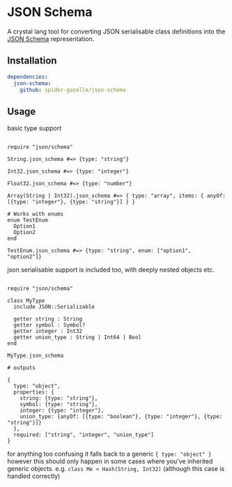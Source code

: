 # JSON Schema

A crystal lang tool for converting JSON serialisable class definitions into the [JSON Schema](https://json-schema.org/) representation.

## Installation

```yaml
dependencies:
  json-schema:
    github: spider-gazelle/json-schema
```

## Usage

basic type support

```crystal

require "json/schema"

String.json_schema #=> {type: "string"}

Int32.json_schema #=> {type: "integer"}

Float32.json_schema #=> {type: "number"}

Array(String | Int32).json_schema #=> { type: "array", items: { anyOf: [{type: "integer"}, {type: "string"}] } }

# Works with enums
enum TestEnum
  Option1
  Option2
end

TestEnum.json_schema #=> {type: "string", enum: ["option1", "option2"]}

```

json serialisable support is included too, with deeply nested objects etc.

```crystal

require "json/schema"

class MyType
  include JSON::Serializable

  getter string : String
  getter symbol : Symbol?
  getter integer : Int32
  getter union_type : String | Int64 | Bool
end

MyType.json_schema

# outputs

{
  type: "object",
  properties: {
    string: {type: "string"},
    symbol: {type: "string"},
    integer: {type: "integer"},
    union_type: {anyOf: [{type: "boolean"}, {type: "integer"}, {type: "string"}]}
  },
  required: ["string", "integer", "union_type"]
}

```

for anything too confusing it falls back to a generic `{ type: "object" }` however this should only happen in some cases where you've inherited generic objects. e.g. `class Me < Hash(String, Int32)` (although this case is handled correctly)
